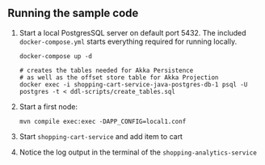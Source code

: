 ## Running the sample code

1. Start a local PostgresSQL server on default port 5432. The included `docker-compose.yml` starts everything required for running locally.

    ```shell
    docker-compose up -d

    # creates the tables needed for Akka Persistence
    # as well as the offset store table for Akka Projection
    docker exec -i shopping-cart-service-java-postgres-db-1 psql -U postgres -t < ddl-scripts/create_tables.sql
    ```

2. Start a first node:

    ```
    mvn compile exec:exec -DAPP_CONFIG=local1.conf
    ```

3. Start `shopping-cart-service` and add item to cart

4. Notice the log output in the terminal of the `shopping-analytics-service`
